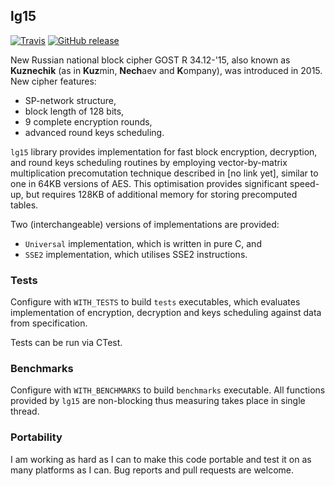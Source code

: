 ## lg15

[![Travis](https://travis-ci.org/aprelev/libgost15.svg?branch=master)](https://travis-ci.org/aprelev/libgost15)
[![GitHub release](https://img.shields.io/github/release/aprelev/libgost15.svg?maxAge=2592000)](https://github.com/aprelev/libgost15/releases/latest)

New Russian national block cipher GOST R 34.12-'15,
also known as **Kuznechik** (as in **Kuz**min, **Nech**aev and **K**ompany),
was introduced in 2015.
New cipher features:
* SP-network structure,
* block length of 128 bits,
* 9 complete encryption rounds,
* advanced round keys scheduling.

`lg15` library provides implementation for
fast block encryption, decryption, and round keys scheduling routines by
employing vector-by-matrix multiplication precomutation technique described in [no link yet],
similar to one in 64KB versions of AES.
This optimisation provides significant speed-up,
but requires 128KB of additional memory for storing precomputed tables.

Two (interchangeable) versions of implementations are provided:
* `Universal` implementation, which is written in pure C, and
* `SSE2` implementation, which utilises SSE2 instructions.

### Tests

Configure with `WITH_TESTS` to build `tests` executables,
which evaluates implementation of encryption, decryption and keys scheduling against data from specification.

Tests can be run via CTest.

### Benchmarks

Configure with `WITH_BENCHMARKS` to build `benchmarks` executable.
All functions provided by `lg15` are non-blocking thus measuring takes place in single thread.

### Portability

I am working as hard as I can to make this code portable and test it on as many platforms as I can.
Bug reports and pull requests are welcome.
